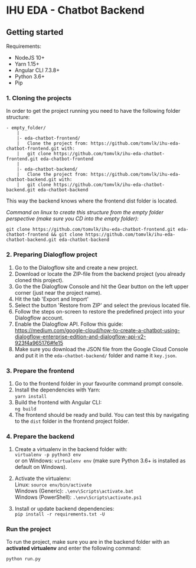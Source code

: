 # IHU EDA - Chatbot Backend

## Getting started

Requirements:
- NodeJS 10+
- Yarn 1.15+
- Angular CLI 7.3.8+
- Python 3.6+
- Pip

### 1. Cloning the projects

In order to get the project running you need to have the following folder structure:

```
- empty_folder/
    |
    |- eda-chatbot-frontend/
    |   Clone the project from: https://github.com/tomvlk/ihu-eda-chatbot-frontend.git with:
    |   git clone https://github.com/tomvlk/ihu-eda-chatbot-frontend.git eda-chatbot-frontend
    |
    |- eda-chatbot-backend/
    |   Clone the project from: https://github.com/tomvlk/ihu-eda-chatbot-backend.git with:
    |   git clone https://github.com/tomvlk/ihu-eda-chatbot-backend.git eda-chatbot-backend
```
This way the backend knows where the frontend dist folder is located.

*Command on linux to create this structure from the empty folder perspective (make sure you CD into the empty folder):*
```
git clone https://github.com/tomvlk/ihu-eda-chatbot-frontend.git eda-chatbot-frontend && git clone https://github.com/tomvlk/ihu-eda-chatbot-backend.git eda-chatbot-backend
```

### 2. Preparing Dialogflow project

1. Go to the Dialogflow site and create a new project. 
2. Download or locate the ZIP-file from the backend project (you already cloned this project).
3. Go the the Dialogflow Console and hit the Gear button on the left upper corner (just near the project name).
4. Hit the tab 'Export and Import'
5. Select the button 'Restore from ZIP' and select the previous located file.
6. Follow the steps on-screen to restore the predefined project into your Dialogflow account.
7. Enable the Dialogflow API. Follow this guide: https://medium.com/google-cloud/how-to-create-a-chatbot-using-dialogflow-enterprise-edition-and-dialogflow-api-v2-923f4a965176#fe15
8. Make sure you download the JSON file from the Google Cloud Console and put it in the `eda-chatbot-backend/` folder and name it `key.json`.

### 3. Prepare the frontend

1. Go to the frontend folder in your favourite command prompt console.
2. Install the dependencies with Yarn:  
    `yarn install`
3. Build the frontend with Angular CLI:  
    `ng build`
4. The frontend should be ready and build. You can test this by navigating to the `dist` folder in the frontend project folder.

### 4. Prepare the backend

1. Create a virtualenv in the backend folder with:  
    `virtualenv -p python3 env`  
    or on Windows: `virtualenv env` (make sure Python 3.6+ is installed as default on Windows).

2. Activate the virtualenv:  
    Linux: `source env/bin/activate`  
    Windows (Generic): `.\env\Scripts\activate.bat`  
    Windows (PowerShell): `.\env\Scripts\activate.ps1`
3. Install or update backend dependencies:  
    `pip install -r requirements.txt -U`

### Run the project

To run the project, make sure you are in the backend folder with an **activated virtualenv** and enter the following command:

`python run.py`
